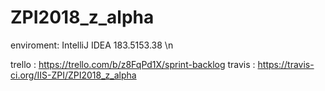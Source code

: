 # ZPI2018_z_alpha

enviroment: IntelliJ IDEA 183.5153.38  \n





trello : https://trello.com/b/z8FqPd1X/sprint-backlog
travis : https://travis-ci.org/IIS-ZPI/ZPI2018_z_alpha
